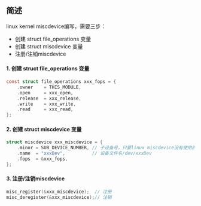 ## 简述

linux kernel miscdevice编写，需要三步：

* 创建 struct file_operations 变量
* 创建 struct miscdevice 变量
* 注册/注销miscdevice

#### 1. 创建 struct file_operations 变量

```c
const struct file_operations xxx_fops = {
	.owner    = THIS_MODULE,
	.open     = xxx_open,
	.release  = xxx_release,
	.write    = xxx_write,
	.read     = xxx_read,
};
```

#### 2. 创建 struct miscdevice 变量

```c
struct miscdevice xxx_miscdevice = {
	.minor = SUB_DEVICE_NUMBER, // 子设备号，只要linux miscdevice没有使用的子设备号都可以
	.name  = "xxxDev",          // 设备文件名/dev/xxxDev
	.fops  = &xxx_fops,
};
```

#### 3. 注册/注销miscdevice

```c
misc_register(&xxx_miscdevice);  // 注册
misc_deregister(&xxx_miscdevice);// 注销
```


